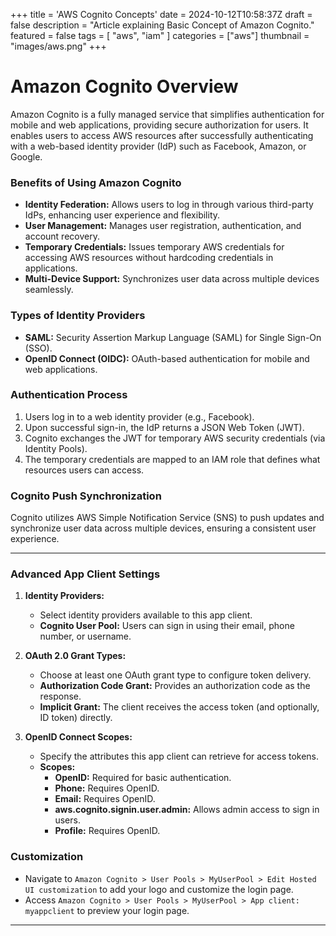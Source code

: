 +++
title = 'AWS Cognito Concepts'
date = 2024-10-12T10:58:37Z
draft = false
description = "Article explaining Basic Concept of Amazon Cognito."
featured = false
tags = [
    "aws",
    "iam"
]
categories = ["aws"]
thumbnail = "images/aws.png"
+++

# Amazon Cognito Overview
Amazon Cognito is a fully managed service that simplifies authentication for mobile and web applications, providing secure authorization for users. It enables users to access AWS resources after successfully authenticating with a web-based identity provider (IdP) such as Facebook, Amazon, or Google.
<!--more-->
### Benefits of Using Amazon Cognito
- **Identity Federation:** Allows users to log in through various third-party IdPs, enhancing user experience and flexibility.
- **User Management:** Manages user registration, authentication, and account recovery.
- **Temporary Credentials:** Issues temporary AWS credentials for accessing AWS resources without hardcoding credentials in applications.
- **Multi-Device Support:** Synchronizes user data across multiple devices seamlessly.

### Types of Identity Providers
- **SAML:** Security Assertion Markup Language (SAML) for Single Sign-On (SSO).
- **OpenID Connect (OIDC):** OAuth-based authentication for mobile and web applications.

### Authentication Process
1. Users log in to a web identity provider (e.g., Facebook).
2. Upon successful sign-in, the IdP returns a JSON Web Token (JWT).
3. Cognito exchanges the JWT for temporary AWS security credentials (via Identity Pools).
4. The temporary credentials are mapped to an IAM role that defines what resources users can access.

### Cognito Push Synchronization
Cognito utilizes AWS Simple Notification Service (SNS) to push updates and synchronize user data across multiple devices, ensuring a consistent user experience.

---

### Advanced App Client Settings
1. **Identity Providers:**
   - Select identity providers available to this app client.
   - **Cognito User Pool:** Users can sign in using their email, phone number, or username.

2. **OAuth 2.0 Grant Types:**
   - Choose at least one OAuth grant type to configure token delivery.
   - **Authorization Code Grant:** Provides an authorization code as the response.
   - **Implicit Grant:** The client receives the access token (and optionally, ID token) directly.

3. **OpenID Connect Scopes:**
   - Specify the attributes this app client can retrieve for access tokens.
   - **Scopes:**
     - **OpenID:** Required for basic authentication.
     - **Phone:** Requires OpenID.
     - **Email:** Requires OpenID.
     - **aws.cognito.signin.user.admin:** Allows admin access to sign in users.
     - **Profile:** Requires OpenID.

### Customization
- Navigate to `Amazon Cognito > User Pools > MyUserPool > Edit Hosted UI customization` to add your logo and customize the login page.
- Access `Amazon Cognito > User Pools > MyUserPool > App client: myappclient` to preview your login page.

---
